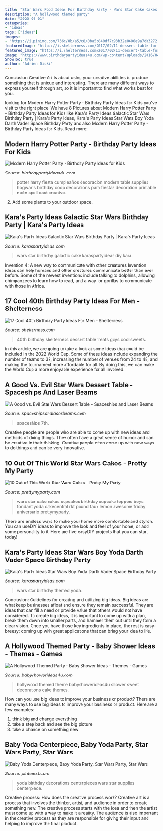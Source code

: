 ```yaml
---
title: "Star Wars Food Ideas For Birthday Party - Wars Star Cake Cakes Cupcakes Birthday Cupcake Toppers Boys Fondant Yoda Cakecentral Rkt Pound Faux Lemon Awesome Friday Aniversario Prettymyparty"
description: "A hollywood themed party"
date: "2023-04-01"
categories:
- "ideas"
tags: ["ideas"]
images:
- "https://i.pinimg.com/736x/0b/a5/c8/0ba5c840df7c93b32e0606e9a7db3272.jpg"
featuredImage: "https://i.shelterness.com/2017/02/11-dessert-table-for-a-Las-Vegas-inspired-40th-B-day-party.jpg"
featured_image: "https://i.shelterness.com/2017/02/11-dessert-table-for-a-Las-Vegas-inspired-40th-B-day-party.jpg"
image: "https://www.birthdaypartyideas4u.com/wp-content/uploads/2016/04/Modern-Harry-Potter-Party-Hogwarts-Food-550x792.jpg"
ShowToc: true
author: "Adrien Dicki"
---
```



Conclusion
Creative Art is about using your creative abilities to produce something that is unique and interesting. There are many different ways to express yourself through art, so it is important to find what works best for you.

	

		
looking for Modern Harry Potter Party - Birthday Party Ideas for Kids you've visit to the right place. We have 8 Pictures about Modern Harry Potter Party - Birthday Party Ideas for Kids like Kara&#039;s Party Ideas Galactic Star Wars Birthday Party | Kara&#039;s Party Ideas, Kara&#039;s Party Ideas Star Wars Boy Yoda Darth Vader Space Birthday Party and also Modern Harry Potter Party - Birthday Party Ideas for Kids. Read more:
		
    
## Modern Harry Potter Party - Birthday Party Ideas For Kids

<img loading=lazy src="https://www.birthdaypartyideas4u.com/wp-content/uploads/2016/04/Modern-Harry-Potter-Party-Hogwarts-Food-550x792.jpg" onerror="this.onerror=null;this.src='https://tse4.mm.bing.net/th?id=OIP.A39PmggYQx6IRRS11sLGJQHaKq&amp;pid=15.1';" alt="Modern Harry Potter Party - Birthday Party Ideas for Kids">

_Source: birthdaypartyideas4u.com_

>potter harry fiesta cumpleaños decoracion modern table supplies hogwarts birthday coop decorations para fiestas decoration printable neón spell cast creative. 

	

2. Add some plants to your outdoor space.

    
## Kara&#039;s Party Ideas Galactic Star Wars Birthday Party | Kara&#039;s Party Ideas

<img loading=lazy src="http://karaspartyideas.com/wp-content/uploads/2017/10/Galactic-Star-Wars-Birthday-Party-via-Karas-Party-Ideas-KarasPartyIdeas.com8_.jpeg" onerror="this.onerror=null;this.src='https://tse3.mm.bing.net/th?id=OIP.x7TkYSD79CAfB5Rige48pQHaLE&amp;pid=15.1';" alt="Kara&#039;s Party Ideas Galactic Star Wars Birthday Party | Kara&#039;s Party Ideas">

_Source: karaspartyideas.com_

>wars star birthday galactic cake karaspartyideas diy kara. 

	

Invention 4: A new way to communicate with other creatures
Invention ideas can help humans and other creatures communicate better than ever before. Some of the newest inventions include talking to dolphins, allowing chimpanzees to learn how to read, and a way for gorillas to communicate with those in Africa.

    
## 17 Cool 40th Birthday Party Ideas For Men - Shelterness

<img loading=lazy src="https://i.shelterness.com/2017/02/11-dessert-table-for-a-Las-Vegas-inspired-40th-B-day-party.jpg" onerror="this.onerror=null;this.src='https://tse4.mm.bing.net/th?id=OIP.nmd-romxROpBAQEhVG_icQHaKh&amp;pid=15.1';" alt="17 Cool 40th Birthday Party Ideas For Men - Shelterness">

_Source: shelterness.com_

>40th birthday shelterness dessert table treats guys cool sweets. 

	

In this article, we are going to take a look at some ideas that could be included in the 2022 World Cup. Some of these ideas include expanding the number of teams to 32, increasing the number of venues from 24 to 48, and making the tournament more affordable for all. By doing this, we can make the World Cup a more enjoyable experience for all involved.

    
## A Good Vs. Evil Star Wars Dessert Table - Spaceships And Laser Beams

<img loading=lazy src="https://spaceshipsandlaserbeams.com/wp-content/uploads/2015/09/boys-star-wars-birthday-party-ideas.jpg" onerror="this.onerror=null;this.src='https://tse4.mm.bing.net/th?id=OIP.whE9safAiAcLJCwnNUyoDAHaKl&amp;pid=15.1';" alt="A Good vs. Evil Star Wars Dessert Table - Spaceships and Laser Beams">

_Source: spaceshipsandlaserbeams.com_

>spaceships 7th. 

	

Creative people are people who are able to come up with new ideas and methods of doing things. They often have a great sense of humor and can be creative in their thinking. Creative people often come up with new ways to do things and can be very innovative.

    
## 10 Out Of This World Star Wars Cakes - Pretty My Party

<img loading=lazy src="http://www.prettymyparty.com/wp-content/uploads/2016/01/star-wars-cake-cupcakes.jpg" onerror="this.onerror=null;this.src='https://tse2.mm.bing.net/th?id=OIP.fF0XdJjIYIwXZsZ7_TpFfgHaJ4&amp;pid=15.1';" alt="10 Out of This World Star Wars Cakes - Pretty My Party">

_Source: prettymyparty.com_

>wars star cake cakes cupcakes birthday cupcake toppers boys fondant yoda cakecentral rkt pound faux lemon awesome friday aniversario prettymyparty. 

	

There are endless ways to make your home more comfortable and stylish. You can useDIY ideas to improve the look and feel of your home, or add some personality to it. Here are five easyDIY projects that you can start today!

    
## Kara&#039;s Party Ideas Star Wars Boy Yoda Darth Vader Space Birthday Party

<img loading=lazy src="https://karaspartyideas.com/wp-content/uploads/2013/06/398283_410120015678725_1908081287_n_600x919.jpg" onerror="this.onerror=null;this.src='https://tse4.mm.bing.net/th?id=OIP.AA7swk___61f4qbCV0fMcwHaLW&amp;pid=15.1';" alt="Kara&#039;s Party Ideas Star Wars Boy Yoda Darth Vader Space Birthday Party">

_Source: karaspartyideas.com_

>wars star birthday themed yoda. 

	

Conclusion: Guidelines for creating and utilizing big ideas.
Big ideas are what keep businesses afloat and ensure they remain successful. They are ideas that can fill a need or provide value that others would not have considered. To create big ideas, it is important to come up with a plan, break them down into smaller parts, and hammer them out until they form a clear vision. Once you have those key ingredients in place, the rest is easy- breezy: coming up with great applications that can bring your idea to life.

    
## A Hollywood Themed Party - Baby Shower Ideas - Themes - Games

<img loading=lazy src="http://www.babyshowerideas4u.com/wp-content/uploads/2014/01/526554_626300797401133_1353692776_n.jpg" onerror="this.onerror=null;this.src='https://tse2.mm.bing.net/th?id=OIP.8uVsPW6wjK6MO1rtBtHv8gHaFj&amp;pid=15.1';" alt="A Hollywood Themed Party - Baby Shower Ideas - Themes - Games">

_Source: babyshowerideas4u.com_

>hollywood themed theme babyshowerideas4u shower sweet decorations cake themes. 

	

How can you use big ideas to improve your business or product?
There are many ways to use big ideas to improve your business or product. Here are a few examples: 
1. think big and change everything
2. take a step back and see the big picture
3. take a chance on something new 

    
## Baby Yoda Centerpiece, Baby Yoda Party, Star Wars Party, Star Wars

<img loading=lazy src="https://i.pinimg.com/736x/0b/a5/c8/0ba5c840df7c93b32e0606e9a7db3272.jpg" onerror="this.onerror=null;this.src='https://tse3.mm.bing.net/th?id=OIP.T34rjRAcuUOUtd627oWrVgHaHa&amp;pid=15.1';" alt="Baby Yoda Centerpiece, Baby Yoda Party, Star Wars Party, Star Wars">

_Source: pinterest.com_

>yoda birthday decorations centerpieces wars star supplies centerpiece. 

	

Creative process: How does the creative process work?
Creative art is a process that involves the thinker, artist, and audience in order to create something new. The creative process starts with the idea and then the artist must come up with a way to make it a reality. The audience is also important in the creative process as they are responsible for giving their input and helping to improve the final product.

